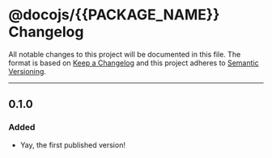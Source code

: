 # @docojs/{{PACKAGE_NAME}} Changelog

All notable changes to this project will be documented in this file.
The format is based on [Keep a Changelog](http://keepachangelog.com/)
and this project adheres to [Semantic Versioning](http://semver.org/).

---

## 0.1.0
### Added
* Yay, the first published version!
